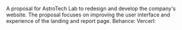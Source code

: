 A proposal for AstroTech Lab to redesign and develop the company's website. The proposal focuses on improving the user interface and experience of the landing and report page.
Behance: 
Vercerl:
